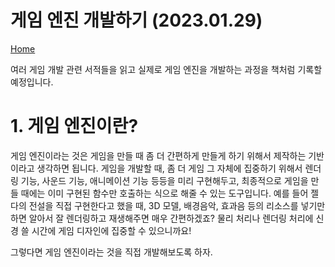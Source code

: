 # 게임 엔진 개발하기 (2023.01.29)
[Home](/README.md)

여러 게임 개발 관련 서적들을 읽고 실제로 게임 엔진을 개발하는 과정을 책처럼 기록할 예정입니다.

# 1. 게임 엔진이란?

게임 엔진이라는 것은 게임을 만들 때 좀 더 간편하게 만들게 하기 위해서 제작하는 기반이라고 생각하면 됩니다. 게임을 개발할 때, 좀 더 게임 그 자체에 집중하기 위해서 렌더링 기능, 사운드 기능, 애니메이션 기능 등등을 미리 구현해두고, 최종적으로 게임을 만들 때에는 이미 구현된 함수만 호출하는 식으로 해줄 수 있는 도구입니다. 예를 들어 젤다의 전설을 직접 구현한다고 했을 때, 3D 모델, 배경음악, 효과음 등의 리소스를 넣기만 하면 알아서 잘 렌더링하고 재생해주면 매우 간편하겠죠? 물리 처리나 렌더링 처리에 신경 쓸 시간에 게임 디자인에 집중할 수 있으니까요!

그렇다면 게임 엔진이라는 것을 직접 개발해보도록 하자.